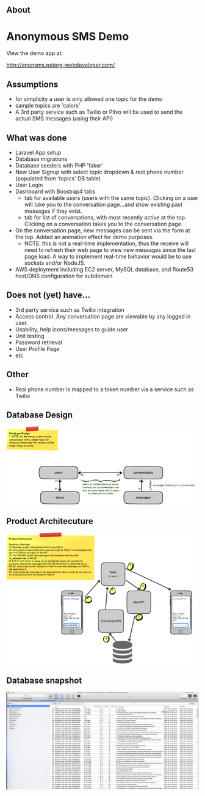 ## About 
# Anonymous SMS Demo

View the demo app at:

http://anonsms.peterg-webdeveloper.com/

## Assumptions
* for simplicity a user is only allowed one topic for the demo
* sample topics are 'colors'
* A 3rd party service such as Twilio or Plivo will be used to send the actual SMS messages (using their API)

## What was done
* Laravel App setup
* Database migrations
* Database seeders with PHP 'faker'
* New User Signup with select topic dropdown & *real* phone number (populated from 'topics' DB table)
* User Login
* Dashboard with Boostrap4 tabs
  * tab for available users (users with the same topic). Clicking on a user will take you to the conversation page...and show existing past messages if they exist.
  * tab for list of conversations, with most recently active at the top. Clicking on a conversation takes you to the conversation page.
* On the conversation page, new messages can be sent via the form at the top. Added an animation effect for demo purposes.
  * NOTE: this is not a real-time implementation, thus the receive will need to refresh their web page to view new messages since the last page load. A way to implement real-time behavior would be to use sockets and/or NodeJS.
* AWS deployment including EC2 server, MySQL database, and Route53 host/DNS configuration for subdomain

## Does not (yet) have...
* 3rd party service such as Twilio integration
* Access control. Any conversation page are viewable by any logged in user.
* Usability, help icons/messages to guide user
* Unit testing
* Password retrieval
* User Profile Page
* etc

## Other
* Real phone number is mapped to a token number via a service such as Twilio

## Database Design
![Database Design](https://github.com/peltronic/demos/blob/master/php/anonsms/docs/Database%20Design.png)

## Product Architecuture
![Product Architecuture](https://github.com/peltronic/demos/blob/master/php/anonsms/docs/Product%20Architecture.png)

## Database snapshot
![Database Snapshot](https://github.com/peltronic/demos/blob/master/php/anonsms/docs/database.png)
